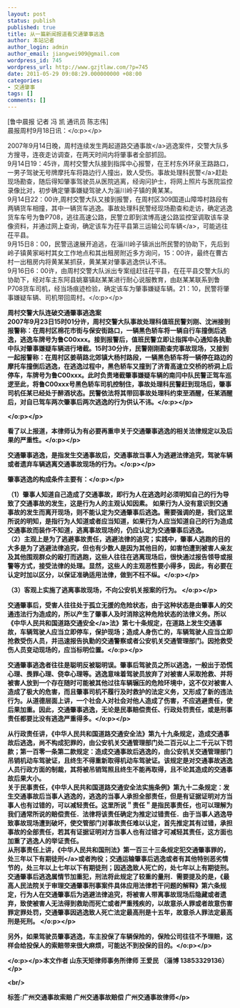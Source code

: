 ```yaml
---
layout: post
status: publish
published: true
title: 从一篇新闻报道看交通肇事逃逸
author: 本站记者
author_login: admin
author_email: jiangwei909@gmail.com
wordpress_id: 745
wordpress_url: http://www.gzjtlaw.com/?p=745
date: 2011-05-29 09:08:29.000000000 +08:00
categories:
- 交通肇事
tags: []
comments: []
---
```

<p><p>[鲁中晨报 记者 冯 凯 通讯员 陈志伟]<br>晨报周村9月18日讯：<o:p><&#47;o:p><&#47;p><p>2007年9月14日晚，周村连续发生两起道路<a>交通事故<&#47;a>逃逸案件，交警大队多方搜寻，连夜走访调查，在两天时间内将肇事者全部抓回。<br> 9月14日19：45许，周村交警大队接到指挥中心报警，在王村东外环泉王路路口，一男子驾驶无号牌摩托车将路边行人撞出，致人受伤。事故处理科<a>民警<&#47;a>赶赴现场勘查，随后得知肇事驾驶员从医院逃离，经询问护士，将网上照片与医院监控录像比对，初步确定肇事嫌疑驾驶人为淄川岭子镇的黄某某。<br> 9月14日22：00许,周村交警大队又接到报警，在周村区309国道山障埠村路段有两辆货车相撞，其中一辆货车逃逸。事故处理科民警经现场勘查和走访，确定逃逸货车车号为鲁P708，逃往高速公路，民警立即到滨博高速公路监控室调取该车录像资料，并通过网上查询，确定该车为茌平县第三运输公司<a>车辆<&#47;a>，可能逃往茌平县。<br> 9月15日8：00，民警迅速展开追逃，在淄川岭子镇派出所民警的协助下，先后到岭子镇黄家峪村其女工作地点和其出租房附近多方询问，15：00许，最终在曹古村一出租房内将黄某某抓获，黄某某对肇事逃逸供认不讳。<br> 9月16日6：00许，由周村交警大队派出专案组赶往茌平县，在茌平县交警大队的协助下，经对车主东阿县姚寨镇赵某某进行耐心说服教育，由赵某某联系到鲁P708货车司机，经当场痕迹检验，确定该车为肇事嫌疑车辆。21：10，民警将肇事嫌疑车辆、司机带回周村。<o:p><&#47;o:p><&#47;p><p><b>周村交警大队连破交通肇事逃逸案<b><br> 2007年9月23日15时01分许，周村交警大队事故处理科值班民警刘刚、沈洲接到报警称：在周村区棉花市街与保安街路口，一辆黑色轿车将一辆自行车撞倒后逃逸，逃逸车牌号为鲁C00xxx。接到报警后，值班民警立即让指挥中心通知各执勤中队对肇事嫌疑车辆进行堵截。15时30分许，民警刚刚勘查完事故现场，又接到一起报警称：在周村区姜萌路北郊镇大杨村路段，一辆黑色轿车将一辆停在路边的摩托车撞倒后逃逸，在逃逸过程中，黑色轿车又撞到了济青高速立交桥的桥洞上后停车，车牌号为鲁C00xxx。此时负责堵截肇事嫌疑车辆的南闫中队民警正驾车巡逻至此，将鲁C00xxx号黑色轿车司机控制住，事故处理科民警赶到现场后，肇事司机任某已经处于醉酒状态。民警依法将其带回事故处理科约束至酒醒，任某酒醒后，对自已驾车两次肇事后两次逃逸的行为供认不讳。<o:p><&#47;o:p><&#47;p><p><o:p><&#47;o:p><&#47;p><p>看了以上报道，本律师认为有必要再重申关于交通肇事逃逸的相关法律规定以及后果的严重性。<o:p><&#47;o:p><&#47;p><p>交通肇事逃逸，是指发生交通事故后，交通事故当事人为逃避法律追究，驾驶车辆或者遗弃车辆逃离交通事故现场的行为。<o:p><&#47;o:p><&#47;p><p>肇事逃逸的构成条件主要有：<o:p><&#47;o:p><&#47;p><p>（1）肇事人知道自己造成了交通事故，即行为人在逃逸时必须明知自己的行为导致了交通事故的发生，这是行为人的主观认知因素。 如果行为人没有意识到交通事故的发生而离开现场，则不能认定为交通肇事后逃逸。需要强调的是，我们这里所说的明知，是指行为人知道或者应当知道，如果行为人应当知道自己的行为造成交通事故而装作不知道，逃离事故现场的，仍应认定为交通肇事后逃逸。 <br> （2）主观上是为了逃避事故责任，逃避法律的追究；实践中，肇事人逃跑的目的大多是为了逃避法律追究，但也有少数人是因为其他目的，如害怕遭到被害人亲友及其他围观群众的殴打而逃跑，这些人往往在逃离现场后，很快通过报告领导或报警等方式，接受法律的处理。显然，这些人的主观恶性要小得多，因此，有必要在认定时加以区分，以保证准确适用法律，做到不枉不纵。<o:p><&#47;o:p><&#47;p><p>（3）客观上实施了逃离事故现场，不向公安机关报案的行为。 <o:p><&#47;o:p><&#47;p><p>交通肇事后，受害人往往处于孤立无援的危险状态，由于这种状态是由肇事人的交通违法行为造成的，所以产生了肇事人及时消除这种危险状态的法律义务。所以《中华人民共和国道路<a>交通安全<&#47;a>法》第七十条规定，在道路上发生交通事故，车辆驾驶人应当立即停车，保护现场；造成人身伤亡的，车辆驾驶人应当立即抢救受伤人员，并迅速报告执勤的交通警察或者公安机关交通管理部门。因抢救受伤人员变动现场的，应当标明位置。<o:p><&#47;o:p><&#47;p><p>交通肇事逃逸者往往是聪明反被聪明误。肇事后驾驶员之所以逃逸，一般出于恐慌心理、畏罪心理、侥幸心理等。逃逸意味着驾驶员放弃了对被害人采取抢救、并将被害人放到一个存在随时可能被其他过往车辆辗压的危险环境中，这不仅对被害人造成了极大的危害，而且肇事司机不履行及时救护的法定义务，又形成了新的违法行为。从道德层面上讲，一个社会人对社会对他人造成了伤害，不应逃避责任，使后果加重。因此，交通肇事逃逸，无论是民事赔偿责任、行政处罚责任，或是刑事责任都要比没有逃逸严重得多。<o:p><&#47;o:p><&#47;p><p>从行政责任讲，《中华人民共和国道路交通安全法》第九十九条规定，造成交通事故后逃逸，尚不构成犯罪的，由公安机关交通管理部门处二百元以上二千元以下罚款；第一百零一条第二款规定：造成交通事故后逃逸的，由公安机关交通管理部门吊销机动车驾驶证，且终生不得重新取得机动车驾驶证。该规定是对交通事故逃逸人员行政方面的制裁，其将被吊销驾照且终生不能再取得，且不论其造成的交通事故后果大小。 <br> 关于民事责任，《中华人民共和国道路交通安全法实施条例》第九十二条规定：发生交通事故后当事人逃逸的，逃逸的当事人承担全部责任，但是有证据证明对方当事人也有过错的，可以减轻责任。这里所说＂责任＂是指民事责任，也可以理解为我们通常所说的赔偿责任．法律将该责任确定为推定过错责任．由于当事人逃逸导致事故现场遭到破坏，使交管部门对事故责任难以认定，首先推定其有过错，承担事故的全部责任，若其有证据证明对方当事人也有过错才可减轻其责任，这方面也加重了逃逸人的举证责任。 <br> 从刑事责任上讲，《中华人民共和国刑法》第一百三十三条规定犯交通肇事罪的，处三年以下<a>有期徒刑<&#47;a>或者拘役；交通运输肇事后逃逸或者有其他特别恶劣情节的，处三年以上七年以下有期徒刑；因逃逸致人死亡的，处七年以上有期徒刑。交通肇事后逃逸属情节加重犯，刑法将此规定了较重的量刑．需要提及的是，《最高人民法院关于审理交通肇事刑事案件具体应用法律若干问题的解释》第六条规定，行为人在交通肇事后为逃避法律追究，将被害人带离事故现场后隐藏或者遗弃，致使被害人无法得到救助而死亡或者严重残疾的，以故意杀人罪或者故意伤害罪定罪处罚，交通肇事因逃逸致人死亡法定最高刑是十五年，故意杀人罪法定最高刑是死刑。 <o:p><&#47;o:p><&#47;p><p>另外，如果驾驶员肇事逃逸，车主投保了车辆保险的，保险公司往往不予理赔，这样会给投保人的索赔带来很大麻烦，可能达不到投保的目的。<o:p><&#47;o:p><&#47;p><p><o:p><&#47;o:p><&#47;p>本文作者 山东天矩律师事务所律师 王爱民 （淄博 13853329136）<&#47;p><br&#47;><p>标签:广州交通事故索赔 广州交通事故赔偿 广州交通事故律师<&#47;p>
